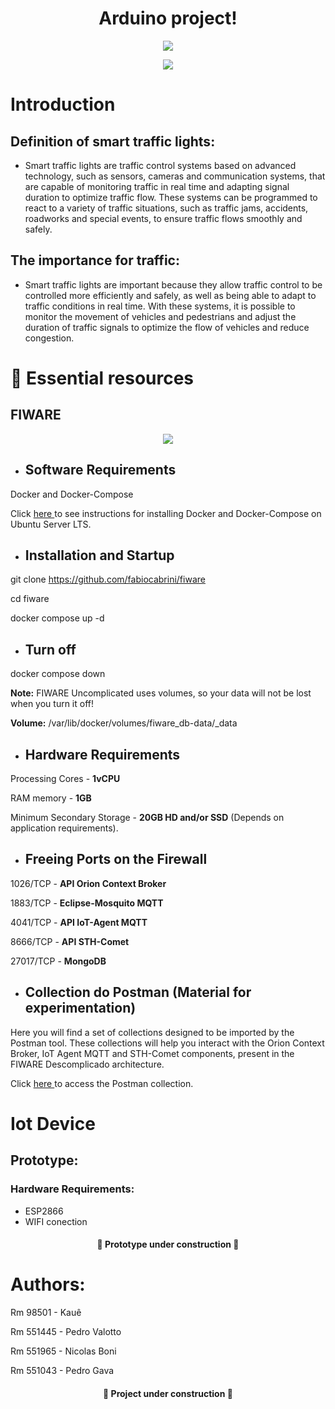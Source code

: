 <h1 align="center"> Arduino project! </h1>

<p align="center">
<img src="https://img.shields.io/badge/STATUS-em%20Desenvolvimento-green"/>
</p>
<p align="center">
<img src="https://github.com/pedrogava/EDGE_COMPUTING/assets/126473513/d1dcbde5-ca99-48df-b3da-a8a2e89c09ca"/>
</p>


# Introduction

## Definition of smart traffic lights:
+ Smart traffic lights are traffic control systems based on advanced technology, such as sensors, cameras and communication systems, that are capable of monitoring traffic in real time and adapting signal duration to optimize traffic flow. These systems can be programmed to react to a variety of traffic situations, such as traffic jams, accidents, roadworks and special events, to ensure traffic flows smoothly and safely.

## The importance for traffic:
+ Smart traffic lights are important because they allow traffic control to be controlled more efficiently and safely, as well as being able to adapt to traffic conditions in real time. With these systems, it is possible to monitor the movement of vehicles and pedestrians and adjust the duration of traffic signals to optimize the flow of vehicles and reduce congestion.



# 📁 Essential resources

## FIWARE

<p align="center">
<img src="https://github.com/pedrogava/EDGE_COMPUTING/assets/126473513/e8bee338-fa0c-4ffb-9d9c-a11e9f50d06d"/>
</p>

+ ## Software Requirements

Docker and Docker-Compose

Click <a href=https://docs.docker.com/engine/install/ubuntu/> here </a> to see instructions for installing Docker and Docker-Compose on Ubuntu Server LTS.

+ ## Installation and Startup

git clone https://github.com/fabiocabrini/fiware

cd fiware

docker compose up -d

+ ## Turn off

docker compose down

**Note:** FIWARE Uncomplicated uses volumes, so your data will not be lost when you turn it off!

**Volume:** /var/lib/docker/volumes/fiware_db-data/_data

+ ## Hardware Requirements 

Processing Cores - **1vCPU**

RAM memory - **1GB** 

Minimum Secondary Storage - **20GB HD and/or SSD** (Depends on application requirements).

+ ## Freeing Ports on the Firewall

1026/TCP  - **API Orion Context Broker**

1883/TCP  - **Eclipse-Mosquito MQTT** 

4041/TCP  - **API IoT-Agent MQTT**

8666/TCP  - **API STH-Comet**

27017/TCP - **MongoDB**

+ ## Collection do Postman (Material for experimentation)

Here you will find a set of collections designed to be imported by the Postman tool. These collections will help you interact with the Orion Context Broker, IoT Agent MQTT and STH-Comet components, present in the FIWARE Descomplicado architecture.

Click <a href="https://github.com/fabiocabrini/fiware/blob/main/FIWARE.postman_collection.json"> here </a> to access the Postman collection.


# Iot Device

## Prototype:

### Hardware Requirements:

- ESP2866
- WIFI conection
<h4 align="center"> 
    🚧 Prototype under construction 🚧
</h4>

# Authors:

Rm 98501 - Kauê

Rm 551445 - Pedro Valotto

Rm 551965 - Nicolas Boni

Rm 551043 - Pedro Gava

<h4 align="center"> 
    🚧 Project under construction 🚧
</h4>